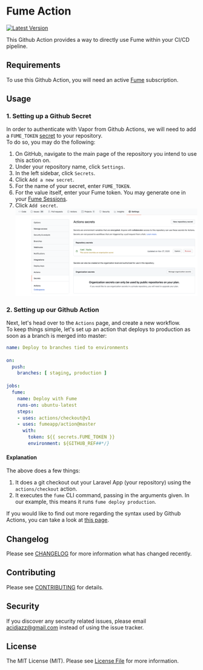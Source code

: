 # Fume Action

[![Latest Version](https://img.shields.io/github/release/fumeapp/action.svg?style=flat-square)](https://github.com/fumeapp/action/releases)

This Github Action provides a way to directly use Fume within your CI/CD pipeline.

## Requirements

To use this Github Action, you will need an active [Fume](https://fume.app) subscription.

## Usage

### 1. Setting up a Github Secret
In order to authenticate with Vapor from Github Actions, we will need to add a `FUME_TOKEN` [secret](https://help.github.com/en/actions/configuring-and-managing-workflows/creating-and-storing-encrypted-secrets#creating-encrypted-secrets) to your repository.\
To do so, you may do the following:
1. On GitHub, navigate to the main page of the repository you intend to use this action on.
2. Under your repository name, click `Settings`.
3. In the left sidebar, click `Secrets`.
4. Click `Add a new secret`.
5. For the name of your secret, enter `FUME_TOKEN`.
6. For the value itself, enter your Fume token. You may generate one in your  [Fume Sessions](https://fume.app/session).
7. Click `Add secret`.
![Example of the Project Settings Secrets page](/images/project-settings-secrets.png)

### 2. Setting up our Github Action

Next, let's head over to the `Actions` page, and create a new workflow.\
To keep things simple, let's set up an action that deploys to production as soon as a branch is merged into master:

```yaml
name: Deploy to branches tied to environments

on:
  push:
    branches: [ staging, production ]

jobs:
  fume:
    name: Deploy with Fume
    runs-on: ubuntu-latest
    steps:
    - uses: actions/checkout@v1
    - uses: fumeapp/action@master
      with:
        token: ${{ secrets.FUME_TOKEN }}
        environment: ${GITHUB_REF##*/}
```

#### Explanation

The above does a few things:
1. It does a git checkout out your Laravel App (your repository) using the `actions/checkout` action.
2. It executes the `fume` CLI command, passing in the arguments given. In our example, this means it runs `fume deploy production`.

If you would like to find out more regarding the syntax used by Github Actions, you can take a look at [this page](https://help.github.com/en/actions/reference/workflow-syntax-for-github-actions#onevent_nametypes).

## Changelog

Please see [CHANGELOG](CHANGELOG.md) for more information what has changed recently.

## Contributing

Please see [CONTRIBUTING](CONTRIBUTING.md) for details.

## Security

If you discover any security related issues, please email acidjazz@gmail.com instead of using the issue tracker.

## License

The MIT License (MIT). Please see [License File](LICENSE.md) for more information.

